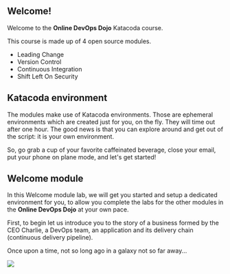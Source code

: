 ## Welcome!

Welcome to the **Online DevOps Dojo** Katacoda course.

This course is made up of 4 open source modules.

* Leading Change
* Version Control
* Continuous Integration
* Shift Left On Security

## Katacoda environment

The modules make use of Katacoda environments. Those are ephemeral environments which are created just for you, on the fly. They
will time out after one hour. The good news is that you can explore around and get out of the script: it is your own environment.

So, go grab a cup of your favorite caffeinated beverage, close your email, put your phone on plane mode, and let's get started!

## Welcome module

In this Welcome module lab, we will get you started and setup a dedicated environment for you, to allow you complete the labs for
the other modules in the  **Online DevOps Dojo** at your own pace.

First, to begin let us introduce you to the story of a business formed by the CEO Charlie, a DevOps team, an application and its
delivery chain (continuous delivery pipeline).

Once upon a time, not so long ago in a galaxy not so far away...

![](/online-devops-dojo/assets/online-devops-dojo/welcome/onceuponatime.jpg)
